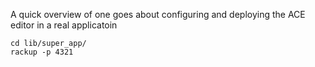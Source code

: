 A quick overview of one goes about configuring and deploying the ACE editor in a real applicatoin

```
cd lib/super_app/
rackup -p 4321
```
